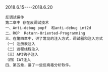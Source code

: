 
2018.6.15----2018.6.20 


	反调试操作
	第二章中 存在反调试技术
	一、Anti-debug popf  和anti-debug int2d 
	二、ROP  Return-Oriented-Programming
	三、在第四章中，讲了常见的注入方式，调试器和注入方式
	（一）注册表注入
	（二）远程线程注入
	（三）API钩子注入
	（四）IAT注入
	四、第五章，讲了一些反病毒分析软件。